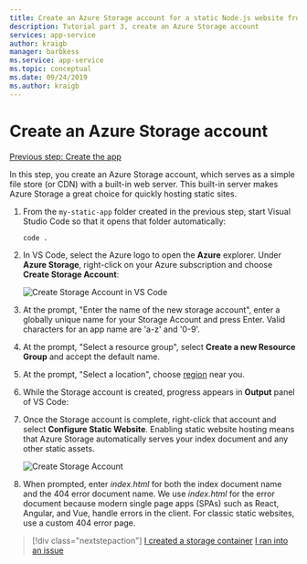 ```yaml
---
title: Create an Azure Storage account for a static Node.js website from Visual Studio Code
description: Tutorial part 3, create an Azure Storage account
services: app-service
author: kraigb
manager: barbkess
ms.service: app-service
ms.topic: conceptual
ms.date: 09/24/2019
ms.author: kraigb
---
```


# Create an Azure Storage account

[Previous step: Create the app](tutorial-vscode-static-website-node-02.md)

In this step, you create an Azure Storage account, which serves as a simple file store (or CDN) with a built-in web server. This built-in server makes Azure Storage a great choice for quickly hosting static sites.

1. From the `my-static-app` folder created in the previous step, start Visual Studio Code so that it opens that folder automatically:

    ```bash
    code .
    ```

1. In VS Code, select the Azure logo to open the **Azure** explorer. Under **Azure Storage**, right-click on your Azure subscription and choose **Create Storage Account**:

    ![Create Storage Account in VS Code](media/static-website/create-storage-account.png)

1. At the prompt, "Enter the name of the new storage account", enter a globally unique name for your Storage Account and press Enter. Valid characters for an app name are 'a-z' and '0-9'.

1. At the prompt, "Select a resource group", select **Create a new Resource Group** and accept the default name.

1. At the prompt, "Select a location", choose [region](https://azure.microsoft.com/regions/) near you.

1. While the Storage account is created, progress appears in **Output** panel of VS Code:

1. Once the Storage account is complete, right-click that account and select **Configure Static Website**. Enabling static website hosting means that Azure Storage automatically serves your index document and any other static assets.

    ![Create Storage Account](media/static-website/configure-static-website.png)

1. When prompted, enter *index.html* for both the index document name and the 404 error document name. We use *index.html* for the error document because modern single page apps (SPAs) such as React, Angular, and Vue, handle errors in the client. For classic static websites, use a custom 404 error page.

> [!div class="nextstepaction"]
> [I created a storage container](tutorial-vscode-static-website-node-04.md) [I ran into an issue](https://www.research.net/r/PWZWZ52?tutorial=node-deployment-staticwebsite&step=create-storage)
